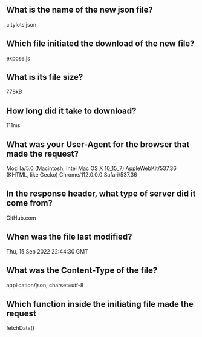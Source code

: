 ## What is the name of the new json file?
citylots.json
## Which file initiated the download of the new file?
expose.js
## What is its file size?
778kB
## How long did it take to download?
111ms
## What was your User-Agent for the browser that made the request?
Mozilla/5.0 (Macintosh; Intel Mac OS X 10_15_7) AppleWebKit/537.36 (KHTML, like Gecko) Chrome/112.0.0.0 Safari/537.36
## In the response header, what type of server did it come from?
GitHub.com
## When was the file last modified?
Thu, 15 Sep 2022 22:44:30 GMT
## What was the Content-Type of the file?
application/json; charset=utf-8
## Which function inside the initiating file made the request
fetchData()